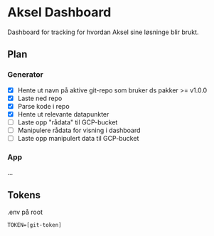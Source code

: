 # Aksel Dashboard

Dashboard for tracking for hvordan Aksel sine løsninge blir brukt.

## Plan

### Generator

- [x] Hente ut navn på aktive git-repo som bruker ds pakker >= v1.0.0
- [x] Laste ned repo
- [x] Parse kode i repo
- [x] Hente ut relevante datapunkter
- [ ] Laste opp "rådata" til GCP-bucket
- [ ] Manipulere rådata for visning i dashboard
- [ ] Laste opp manipulert data til GCP-bucket

### App

...

## Tokens

.env på root

```
TOKEN=[git-token]
```
